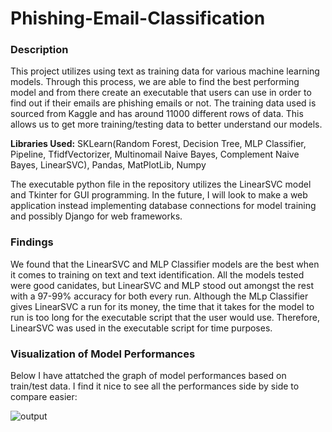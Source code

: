 # Phishing-Email-Classification
### Description
This project utilizes using text as training data for various machine learning models. Through this process, we are able to find the best performing model and from there create an executable that users can use in order to find out if their emails are phishing emails or not. The training data used is sourced from Kaggle and has around 11000 different rows of data. This allows us to get more training/testing data to better understand our models.

**Libraries Used:** SKLearn(Random Forest, Decision Tree, MLP Classifier, Pipeline, TfidfVectorizer, Multinomail Naive Bayes, Complement Naive Bayes, LinearSVC), Pandas, MatPlotLib, Numpy

The executable python file in the repository utilizes the LinearSVC model and Tkinter for GUI programming. In the future, I will look to make a web application instead implementing database connections for model training and possibly Django for web frameworks.

### Findings
We found that the LinearSVC and MLP Classifier models are the best when it comes to training on text and text identification. All the models tested were good canidates, but LinearSVC and MLP stood out amongst the rest with a 97-99% accuracy for both every run. Although the MLp Classifier gives LinearSVC a run for its money, the time that it takes for the model to run is too long for the executable script that the user would use. Therefore, LinearSVC was used in the executable script for time purposes.

### Visualization of Model Performances
Below I have attatched the graph of model performances based on train/test data. I find it nice to see all the performances side by side to compare easier:

![output](https://github.com/lcswnn/Phishing-Email-Classification/assets/118494460/402da32e-6502-4bd4-aef9-839cacdf6a55)

